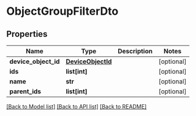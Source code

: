 # ObjectGroupFilterDto

## Properties
Name | Type | Description | Notes
------------ | ------------- | ------------- | -------------
**device_object_id** | [**DeviceObjectId**](DeviceObjectId.md) |  | [optional] 
**ids** | **list[int]** |  | [optional] 
**name** | **str** |  | [optional] 
**parent_ids** | **list[int]** |  | [optional] 

[[Back to Model list]](../README.md#documentation-for-models) [[Back to API list]](../README.md#documentation-for-api-endpoints) [[Back to README]](../README.md)


